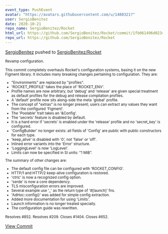 ```yaml
---
event_type: PushEvent
avatar: "https://avatars.githubusercontent.com/u/1480321?"
user: SergioBenitez
date: 2020-10-21
repo_name: SergioBenitez/Rocket
html_url: https://github.com/SergioBenitez/Rocket/commit/1fb061496d0234f84495723e6c95590064778785
repo_url: https://github.com/SergioBenitez/Rocket
---
```


<a href='https://github.com/SergioBenitez' target='_blank'>SergioBenitez</a> pushed to <a href='https://github.com/SergioBenitez/Rocket' target='_blank'>SergioBenitez/Rocket</a>

<small>Revamp configuration.

This commit completely overhauls Rocket's configuration systems, basing
it on the new Figment library. It includes many breaking changes
pertaining to configuration. They are:

  * "Environments" are replaced by "profiles".
  * 'ROCKET_PROFILE' takes the place of 'ROCKET_ENV'.
  * Profile names are now arbitrary, but 'debug' and 'release' are given
    special treatment as default profiles for the debug and release
    compilation profiles.
  * A 'default' profile now sits along-side the meta 'global' profile.
  * The concept of "extras" is no longer present; users can extract any
    values they want from the configured 'Figment'.
  * The 'Poolable' trait takes an '&Config'.
  * The 'secrets' feature is disabled by default.
  * It is a hard error if 'secrets' is enabled under the 'release'
    profile and no 'secret_key' is configured.
  * 'ConfigBuilder' no longer exists: all fields of 'Config' are public
    with public constructors for each type.
  * 'keep_alive' is disabled with '0', not 'false' or 'off'.
  * Inlined error variants into the 'Error' structure.
  * 'LoggingLevel' is now 'LogLevel'.
  * Limits can now be specified in SI units: "1 MiB".

The summary of other changes are:

  * The default config file can be configured with 'ROCKET_CONFIG'.
  * HTTP/1 and HTTP/2 keep-alive configuration is restored.
  * 'ctrlc' is now a recognized config option.
  * 'serde' is now a core dependency.
  * TLS misconfiguration errors are improved.
  * Several example use '_' as the return type of '#[launch]' fns.
  * 'AdHoc::config()' was added for simple config extraction.
  * Added more documentation for using 'Limits'.
  * Launch information is no longer treated specially.
  * The configuration guide was rewritten.

Resolves #852.
Resolves #209.
Closes #1404.
Closes #652.</small>

<a href='https://github.com/SergioBenitez/Rocket/commit/1fb061496d0234f84495723e6c95590064778785' target='_blank'>View Commit</a>
